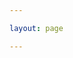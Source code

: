 ```yaml
---

layout: page

---
```


<script setup>
import BlogIndex from '../components/blog/BlogIndex.vue'


//import Modal from './Modal.vue'



</script>

<BlogIndex  />

<style module>

</style>
